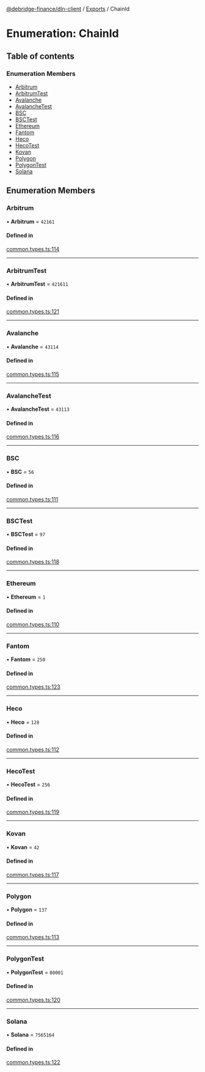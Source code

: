 [@debridge-finance/dln-client](../README.md) / [Exports](../modules.md) / ChainId

# Enumeration: ChainId

## Table of contents

### Enumeration Members

- [Arbitrum](ChainId.md#arbitrum)
- [ArbitrumTest](ChainId.md#arbitrumtest)
- [Avalanche](ChainId.md#avalanche)
- [AvalancheTest](ChainId.md#avalanchetest)
- [BSC](ChainId.md#bsc)
- [BSCTest](ChainId.md#bsctest)
- [Ethereum](ChainId.md#ethereum)
- [Fantom](ChainId.md#fantom)
- [Heco](ChainId.md#heco)
- [HecoTest](ChainId.md#hecotest)
- [Kovan](ChainId.md#kovan)
- [Polygon](ChainId.md#polygon)
- [PolygonTest](ChainId.md#polygontest)
- [Solana](ChainId.md#solana)

## Enumeration Members

### Arbitrum

• **Arbitrum** = ``42161``

#### Defined in

[common.types.ts:114](https://github.com/debridge-finance/dln-ts-client/blob/dc0fd1b/src/common.types.ts#L114)

___

### ArbitrumTest

• **ArbitrumTest** = ``421611``

#### Defined in

[common.types.ts:121](https://github.com/debridge-finance/dln-ts-client/blob/dc0fd1b/src/common.types.ts#L121)

___

### Avalanche

• **Avalanche** = ``43114``

#### Defined in

[common.types.ts:115](https://github.com/debridge-finance/dln-ts-client/blob/dc0fd1b/src/common.types.ts#L115)

___

### AvalancheTest

• **AvalancheTest** = ``43113``

#### Defined in

[common.types.ts:116](https://github.com/debridge-finance/dln-ts-client/blob/dc0fd1b/src/common.types.ts#L116)

___

### BSC

• **BSC** = ``56``

#### Defined in

[common.types.ts:111](https://github.com/debridge-finance/dln-ts-client/blob/dc0fd1b/src/common.types.ts#L111)

___

### BSCTest

• **BSCTest** = ``97``

#### Defined in

[common.types.ts:118](https://github.com/debridge-finance/dln-ts-client/blob/dc0fd1b/src/common.types.ts#L118)

___

### Ethereum

• **Ethereum** = ``1``

#### Defined in

[common.types.ts:110](https://github.com/debridge-finance/dln-ts-client/blob/dc0fd1b/src/common.types.ts#L110)

___

### Fantom

• **Fantom** = ``250``

#### Defined in

[common.types.ts:123](https://github.com/debridge-finance/dln-ts-client/blob/dc0fd1b/src/common.types.ts#L123)

___

### Heco

• **Heco** = ``128``

#### Defined in

[common.types.ts:112](https://github.com/debridge-finance/dln-ts-client/blob/dc0fd1b/src/common.types.ts#L112)

___

### HecoTest

• **HecoTest** = ``256``

#### Defined in

[common.types.ts:119](https://github.com/debridge-finance/dln-ts-client/blob/dc0fd1b/src/common.types.ts#L119)

___

### Kovan

• **Kovan** = ``42``

#### Defined in

[common.types.ts:117](https://github.com/debridge-finance/dln-ts-client/blob/dc0fd1b/src/common.types.ts#L117)

___

### Polygon

• **Polygon** = ``137``

#### Defined in

[common.types.ts:113](https://github.com/debridge-finance/dln-ts-client/blob/dc0fd1b/src/common.types.ts#L113)

___

### PolygonTest

• **PolygonTest** = ``80001``

#### Defined in

[common.types.ts:120](https://github.com/debridge-finance/dln-ts-client/blob/dc0fd1b/src/common.types.ts#L120)

___

### Solana

• **Solana** = ``7565164``

#### Defined in

[common.types.ts:122](https://github.com/debridge-finance/dln-ts-client/blob/dc0fd1b/src/common.types.ts#L122)
